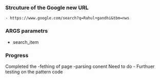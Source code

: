 ### Strcuture of the Google new URL
    - https://www.google.com/search?q=Rahul+gandhi&tbm=nws



### ARGS parametrs

- search_item


### Progress

Completed the 
    -fething of page
    -parsing conent
Need to do
    - Furthuer testing on the pattern code
